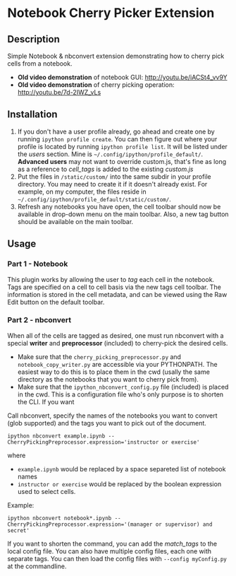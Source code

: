 # Notebook Cherry Picker Extension

## Description
Simple Notebook &amp; nbconvert extension demonstrating how to cherry pick cells from a notebook.  
- **Old video demonstration** of notebook GUI: http://youtu.be/iACSt4_vv9Y   
- **Old video demonstration** of cherry picking operation: http://youtu.be/7d-2IWZ_vLs

## Installation

1.  If you don't have a user profile already, go ahead and create one by running 
    `ipython profile create`.  You can then figure out where your profile is located by running
    `ipython profile list`.  It will be listed under the *users* section.  Mine is
    `~/.config/ipython/profile_default/`.  **Advanced users** may not want to override custom.js,
    that's fine as long as a reference to *cell_tags* is added to the existing *custom.js*
2.  Put the files in `/static/custom/` into the same subdir in your profile directory.  You may
    need to create it if it doesn't already exist.  For example, on my computer, the files
    reside in `~/.config/ipython/profile_default/static/custom/`.
3.  Refresh any notebooks you have open, the cell toolbar should now be available in drop-down
    menu on the main toolbar.  Also, a new tag button should be available on the main toolbar.
    
## Usage

### Part 1 - Notebook

This plugin works by allowing the user to *tag* each cell in the notebook.
Tags are specified on a cell to cell basis via the new tags cell toolbar.  The
information is stored in the cell metadata, and can be viewed using the Raw Edit
button on the default toolbar.

### Part 2 - nbconvert

When all of the cells are tagged as desired, one must run nbconvert with a special **writer** 
and **preprocessor** (included) to cherry-pick the desired cells.

- Make sure that the `cherry_picking_preprocessor.py` and `notebook_copy_writer.py` are accessible 
  via your PYTHONPATH.  The easiest way to do this is to place them in the cwd (usally the same 
  directory as the notebooks that you want to cherry pick from).
- Make sure that the `ipython_nbconvert_config.py` file (included) is placed in the cwd.  This
  is a configuration file who's only purpose is to shorten the CLI.  If you want 


Call nbconvert, specify the names of the notebooks you want to convert (glob supported) and the
tags you want to pick out of the document.

    ipython nbconvert example.ipynb --CherryPickingPreprocessor.expression='instructor or exercise'
  
where 
- `example.ipynb` would be replaced by a space separeted list of notebook names
- `instructor or exercise` would be replaced by the boolean expression used to
  select cells.

Example:

    ipython nbconvert notebook*.ipynb --CherryPickingPreprocessor.expression='(manager or supervisor) and secret'
    
If you want to shorten the command, you can add the *match_tags* to the local config file.
You can also have multiple config files, each one with separate tags.  You can then load the 
config files with `--config myConfig.py` at the commandline.
